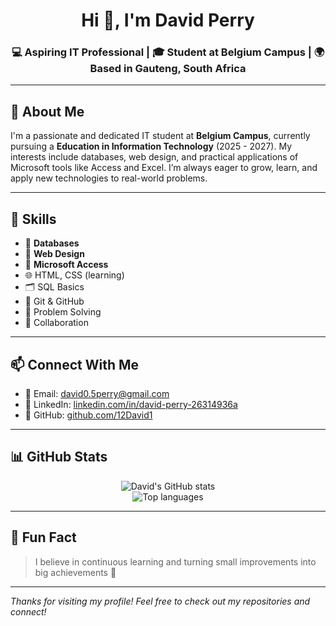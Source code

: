 <h1 align="center">Hi 👋, I'm David Perry</h1>
<h3 align="center">💻 Aspiring IT Professional | 🎓 Student at Belgium Campus | 🌍 Based in Gauteng, South Africa</h3>

---

## 🚀 About Me

I'm a passionate and dedicated IT student at **Belgium Campus**, currently pursuing a **Education in Information Technology** (2025 - 2027). My interests include databases, web design, and practical applications of Microsoft tools like Access and Excel. I’m always eager to grow, learn, and apply new technologies to real-world problems.

---

## 🧠 Skills

- 💾 **Databases**
- 🎨 **Web Design**
- 🧰 **Microsoft Access**
- 🌐 HTML, CSS (learning)
- 🗂️ SQL Basics
- 🔄 Git & GitHub
- 🧠 Problem Solving
- 👥 Collaboration

---

## 📫 Connect With Me

- 📧 Email: [david0.5perry@gmail.com](mailto:david0.5perry@gmail.com)  
- 💼 LinkedIn: [linkedin.com/in/david-perry-26314936a](https://www.linkedin.com/in/david-perry-26314936a)  
- 🐙 GitHub: [github.com/12David1](https://github.com/12David1)

---

## 📊 GitHub Stats

<p align="center">
  <img src="https://github-readme-stats.vercel.app/api?username=12David1&show_icons=true&theme=tokyonight" alt="David's GitHub stats" />
  <br>
  <img src="https://github-readme-stats.vercel.app/api/top-langs/?username=12David1&layout=compact&theme=tokyonight" alt="Top languages" />
</p>

---

## 🎯 Fun Fact

> I believe in continuous learning and turning small improvements into big achievements 🚀

---

*Thanks for visiting my profile! Feel free to check out my repositories and connect!*
